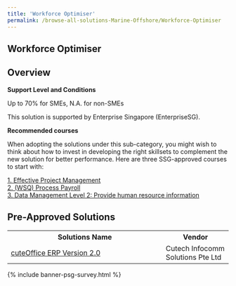 ```yaml
---
title: 'Workforce Optimiser'
permalink: /browse-all-solutions-Marine-Offshore/Workforce-Optimiser
---
```


## Workforce Optimiser
## Overview

**Support Level and Conditions**

Up to 70% for SMEs, N.A. for non-SMEs

This solution is supported by Enterprise Singapore (EnterpriseSG).

**Recommended courses**

When adopting the solutions under this sub-category, you might wish to think about how to invest in developing the right skillsets to complement the new solution for better performance. Here are three SSG-approved courses to start with:

<a href='https://sfec.enterprisejobskills.gov.sg/Course_Internet/CourseDetail/?CoursesReferenceNumber=TGS-2018502901'  target='_blank' rel='noopener'>1. Effective Project Management</a><br>
<a href='https://sfec.enterprisejobskills.gov.sg/Course_Internet/CourseDetail/?CoursesReferenceNumber=TGS-2019504739'  target='_blank' rel='noopener'>2. (WSQ) Process Payroll</a><br>
<a href='https://sfec.enterprisejobskills.gov.sg/Course_Internet/CourseDetail/?CoursesReferenceNumber=TGS-2019503818'  target='_blank' rel='noopener'>3. Data Management Level 2: Provide human resource information</a><br>

## Pre-Approved Solutions

<table>
<tr>
<th style='width: auto;'><b>Solutions Name</b></th>
<th style='width: 30%;'><b>Vendor</b></th>
</tr>
<tr>
<td><a href='/productivity-solutions-grant/solutionrepo/solution2208' target='_blank'>cuteOffice ERP Version 2.0</a><br></td>
<td>Cutech Infocomm Solutions Pte Ltd</td>
</tr>
</table>

{% include banner-psg-survey.html %}
